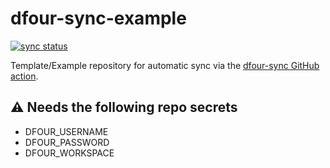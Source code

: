 # dfour-sync-example

[![sync status](https://github.com/cividi/dfour-sync-example/actions/workflows/main.yaml/badge.svg)](https://github.com/cividi/dfour-sync-example/actions/workflows/main.yaml)

Template/Example repository for automatic sync via the [dfour-sync GitHub action](https://github.com/marketplace/actions/dfour-sync).

## ⚠️ Needs the following repo secrets
- DFOUR_USERNAME
- DFOUR_PASSWORD
- DFOUR_WORKSPACE

